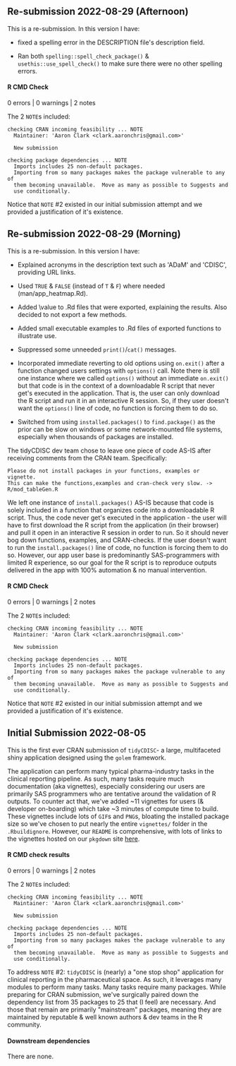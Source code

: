 ## Re-submission 2022-08-29 (Afternoon)
This is a re-submission. In this version I have:

* fixed a spelling error in the DESCRIPTION file's description field.

* Ran both `spelling::spell_check_package()` & `usethis::use_spell_check()` to make sure there were no other spelling errors.

#### R CMD Check
0 errors | 0 warnings | 2 notes

The 2 `NOTE`s included:
```
checking CRAN incoming feasibility ... NOTE
  Maintainer: 'Aaron Clark <clark.aaronchris@gmail.com>'
  
  New submission

checking package dependencies ... NOTE
  Imports includes 25 non-default packages.
  Importing from so many packages makes the package vulnerable to any of
  them becoming unavailable.  Move as many as possible to Suggests and
  use conditionally.
```

Notice that `NOTE` #2 existed in our initial submission attempt and we provided a justification of it's existence.

## Re-submission 2022-08-29 (Morning)
This is a re-submission. In this version I have:

* Explained acronyms in the description text such as 'ADaM' and 'CDISC', providing URL links.
  
* Used `TRUE` & `FALSE` (instead of `T` & `F`) where needed (man/app_heatmap.Rd).

* Added \value to .Rd files that were exported, explaining the results. Also decided to not export a few methods.

* Added small executable examples to .Rd files of exported functions to illustrate use.

* Suppressed some unneeded `print()`/`cat()` messages.

* Incorporated immediate reverting to old options using `on.exit()` after a function changed users settings with `options()` call. Note there is still one instance where we called `options()` without an immediate `on.exit()` but that code is in the context of a downloadable R script that never get's executed in the application. That is, the user can only download the R script and run it in an interactive R session. So, if they user doesn't want the `options()` line of code, no function is forcing them to do so.

* Switched from using `installed.packages()` to `find.package()` as the prior can be slow on windows or some network-mounted file systems, especially when thousands of packages are installed.

The tidyCDISC dev team chose to leave one piece of code AS-IS after receiving comments from the CRAN team. Specifically:
```
Please do not install packages in your functions, examples or vignette.
This can make the functions,examples and cran-check very slow. ->
R/mod_tableGen.R
```

We left one instance of `install.packages()` AS-IS because that code is solely included in a function that organizes code into a downloadable R script. Thus, the code never get's executed in the application - the user will have to first download the R script from the application (in their browser) and pull it open in an interactive R session in order to run. So it should never bog down functions, examples, and CRAN-checks. If the user doesn't want to run the `install.packages()` line of code, no function is forcing them to do so. However, our app user base is predominantly SAS-programmers with limited R experience, so our goal for the R script is to reproduce outputs delivered in the app with 100% automation & no manual intervention.
  
#### R CMD Check
0 errors | 0 warnings | 2 notes

The 2 `NOTE`s included:
```
checking CRAN incoming feasibility ... NOTE
  Maintainer: 'Aaron Clark <clark.aaronchris@gmail.com>'
  
  New submission

checking package dependencies ... NOTE
  Imports includes 25 non-default packages.
  Importing from so many packages makes the package vulnerable to any of
  them becoming unavailable.  Move as many as possible to Suggests and
  use conditionally.
```

Notice that `NOTE` #2 existed in our initial submission attempt and we provided a justification of it's existence.

## Initial Submission 2022-08-05
This is the first ever CRAN submission of `tidyCDISC`- a large, multifaceted shiny application designed using the `golem` framework.

The application can perform many typical pharma-industry tasks in the clinical reporting pipeline. As such, many tasks require much documentation (aka vignettes), especially considering our users are primarily SAS programmers who are tentative around the validation of R outputs. To counter act that, we've added ~11 vignettes for users (& developer on-boarding) which take ~3 minutes of compute time to build. These vignettes include lots of `GIF`s and `PNG`s, bloating the installed package size so we've chosen to put nearly the entire `vignettes/` folder in the `.Rbuildignore`. However, our `README` is comprehensive, with lots of links to the vignettes hosted on our `pkgdown` site [here](https://biogen-inc.github.io/tidyCDISC/).

#### R CMD check results
0 errors | 0 warnings | 2 notes

The 2 `NOTE`s included:
```
checking CRAN incoming feasibility ... NOTE
  Maintainer: 'Aaron Clark <clark.aaronchris@gmail.com>'
  
  New submission

checking package dependencies ... NOTE
  Imports includes 25 non-default packages.
  Importing from so many packages makes the package vulnerable to any of
  them becoming unavailable.  Move as many as possible to Suggests and
  use conditionally.
```

To address `NOTE` #2: `tidyCDISC` is (nearly) a "one stop shop" application for clinical reporting in the pharmaceutical space. As such, it leverages many modules to perform many tasks. Many tasks require many packages. While preparing for CRAN submission, we've surgically paired down the dependency list from 35 packages to 25 that (I feel) are necessary. And those that remain are primarily "mainstream" packages, meaning they are maintained by reputable & well known authors & dev teams in the R community.


    
#### Downstream dependencies
There are none.



